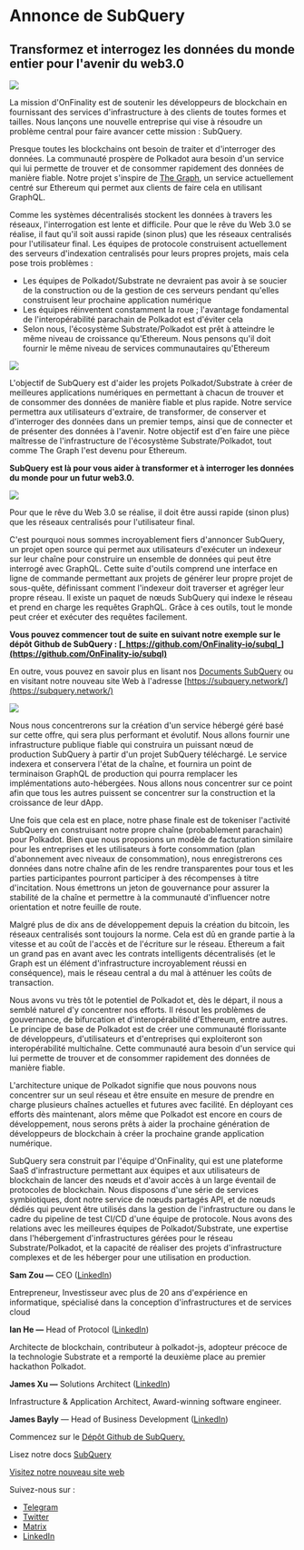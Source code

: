 # Annonce de SubQuery

## Transformez et interrogez les données du monde entier pour l'avenir du web3.0

![](https://miro.medium.com/max/1400/1*J5u22qNxndcuCrFJ1mfGqg.png)

La mission d'OnFinality est de soutenir les développeurs de blockchain en fournissant des services d'infrastructure à des clients de toutes formes et tailles. Nous lançons une nouvelle entreprise qui vise à résoudre un problème central pour faire avancer cette mission : SubQuery.

Presque toutes les blockchains ont besoin de traiter et d'interroger des données. La communauté prospère de Polkadot aura besoin d'un service qui lui permette de trouver et de consommer rapidement des données de manière fiable. Notre projet s'inspire de [The Graph](https://thegraph.com/), un service actuellement centré sur Ethereum qui permet aux clients de faire cela en utilisant GraphQL.

Comme les systèmes décentralisés stockent les données à travers les réseaux, l'interrogation est lente et difficile. Pour que le rêve du Web 3.0 se réalise, il faut qu'il soit aussi rapide (sinon plus) que les réseaux centralisés pour l'utilisateur final. Les équipes de protocole construisent actuellement des serveurs d'indexation centralisés pour leurs propres projets, mais cela pose trois problèmes :

- Les équipes de Polkadot/Substrate ne devraient pas avoir à se soucier de la construction ou de la gestion de ces serveurs pendant qu'elles construisent leur prochaine application numérique
- Les équipes réinventent constamment la roue ; l'avantage fondamental de l'interopérabilité parachain de Polkadot est d'éviter cela
- Selon nous, l'écosystème Substrate/Polkadot est prêt à atteindre le même niveau de croissance qu'Ethereum. Nous pensons qu'il doit fournir le même niveau de services communautaires qu'Ethereum

![](https://miro.medium.com/max/1400/1*l4b4BXWkczVDaHyv30lLQQ.png)

L'objectif de SubQuery est d'aider les projets Polkadot/Substrate à créer de meilleures applications numériques en permettant à chacun de trouver et de consommer des données de manière fiable et plus rapide. Notre service permettra aux utilisateurs d'extraire, de transformer, de conserver et d'interroger des données dans un premier temps, ainsi que de connecter et de présenter des données à l'avenir. Notre objectif est d'en faire une pièce maîtresse de l'infrastructure de l'écosystème Substrate/Polkadot, tout comme The Graph l'est devenu pour Ethereum.

**SubQuery est là pour vous aider à transformer et à interroger les données du monde pour un futur web3.0.**

![](https://miro.medium.com/max/1000/1*IHstJG-hBwQzicLdWkGR5w.png)

Pour que le rêve du Web 3.0 se réalise, il doit être aussi rapide (sinon plus) que les réseaux centralisés pour l'utilisateur final.

C'est pourquoi nous sommes incroyablement fiers d'annoncer SubQuery, un projet open source qui permet aux utilisateurs d'exécuter un indexeur sur leur chaîne pour construire un ensemble de données qui peut être interrogé avec GraphQL. Cette suite d'outils comprend une interface en ligne de commande permettant aux projets de générer leur propre projet de sous-quête, définissant comment l'indexeur doit traverser et agréger leur propre réseau. Il existe un paquet de nœuds SubQuery qui indexe le réseau et prend en charge les requêtes GraphQL. Grâce à ces outils, tout le monde peut créer et exécuter des requêtes facilement.

**Vous pouvez commencer tout de suite en suivant notre exemple sur le dépôt Github de SubQuery : [_https://github.com/OnFinality-io/subql_](https://github.com/OnFinality-io/subql)**

En outre, vous pouvez en savoir plus en lisant nos [Documents SubQuery](https://doc.subquery.network/) ou en visitant notre nouveau site Web à l'adresse [https://subquery.network/](https://subquery.network/)

![](https://miro.medium.com/max/1000/1*3oA1Hvns1vrImTsmowO_Jw.png)

Nous nous concentrerons sur la création d'un service hébergé géré basé sur cette offre, qui sera plus performant et évolutif. Nous allons fournir une infrastructure publique fiable qui construira un puissant nœud de production SubQuery à partir d'un projet SubQuery téléchargé. Le service indexera et conservera l'état de la chaîne, et fournira un point de terminaison GraphQL de production qui pourra remplacer les implémentations auto-hébergées. Nous allons nous concentrer sur ce point afin que tous les autres puissent se concentrer sur la construction et la croissance de leur dApp.

Une fois que cela est en place, notre phase finale est de tokeniser l'activité SubQuery en construisant notre propre chaîne (probablement parachain) pour Polkadot. Bien que nous proposions un modèle de facturation similaire pour les entreprises et les utilisateurs à forte consommation (plan d'abonnement avec niveaux de consommation), nous enregistrerons ces données dans notre chaîne afin de les rendre transparentes pour tous et les parties participantes pourront participer à des récompenses à titre d'incitation. Nous émettrons un jeton de gouvernance pour assurer la stabilité de la chaîne et permettre à la communauté d'influencer notre orientation et notre feuille de route.

Malgré plus de dix ans de développement depuis la création du bitcoin, les réseaux centralisés sont toujours la norme. Cela est dû en grande partie à la vitesse et au coût de l'accès et de l'écriture sur le réseau. Ethereum a fait un grand pas en avant avec les contrats intelligents décentralisés (et le Graph est un élément d'infrastructure incroyablement réussi en conséquence), mais le réseau central a du mal à atténuer les coûts de transaction.

Nous avons vu très tôt le potentiel de Polkadot et, dès le départ, il nous a semblé naturel d'y concentrer nos efforts. Il résout les problèmes de gouvernance, de bifurcation et d'interopérabilité d'Ethereum, entre autres. Le principe de base de Polkadot est de créer une communauté florissante de développeurs, d'utilisateurs et d'entreprises qui exploiteront son interopérabilité multichaîne. Cette communauté aura besoin d'un service qui lui permette de trouver et de consommer rapidement des données de manière fiable.

L'architecture unique de Polkadot signifie que nous pouvons nous concentrer sur un seul réseau et être ensuite en mesure de prendre en charge plusieurs chaînes actuelles et futures avec facilité. En déployant ces efforts dès maintenant, alors même que Polkadot est encore en cours de développement, nous serons prêts à aider la prochaine génération de développeurs de blockchain à créer la prochaine grande application numérique.

SubQuery sera construit par l'équipe d'OnFinality, qui est une plateforme SaaS d'infrastructure permettant aux équipes et aux utilisateurs de blockchain de lancer des nœuds et d'avoir accès à un large éventail de protocoles de blockchain. Nous disposons d'une série de services symbiotiques, dont notre service de nœuds partagés API, et de nœuds dédiés qui peuvent être utilisés dans la gestion de l'infrastructure ou dans le cadre du pipeline de test CI/CD d'une équipe de protocole. Nous avons des relations avec les meilleures équipes de Polkadot/Substrate, une expertise dans l'hébergement d'infrastructures gérées pour le réseau Substrate/Polkadot, et la capacité de réaliser des projets d'infrastructure complexes et de les héberger pour une utilisation en production.

**Sam Zou —** CEO ([LinkedIn](https://www.linkedin.com/in/sam-zou-5b8169a/))

Entrepreneur, Investisseur avec plus de 20 ans d'expérience en informatique, spécialisé dans la conception d'infrastructures et de services cloud

**Ian He —** Head of Protocol ([LinkedIn](https://www.linkedin.com/in/yin-he-7a266345/))

Architecte de blockchain, contributeur à polkadot-js, adopteur précoce de la technologie Substrate et a remporté la deuxième place au premier hackathon Polkadot.

**James Xu —** Solutions Architect ([LinkedIn](https://www.linkedin.com/in/zhexu/))

Infrastructure & Application Architect, Award-winning software engineer.

**James Bayly** — Head of Business Development ([LinkedIn](https://www.linkedin.com/in/james-bayly/))

Commencez sur le [Dépôt Github de SubQuery.](https://github.com/OnFinality-io/subql)

Lisez notre docs [SubQuery](https://doc.subquery.network/)

[Visitez notre nouveau site web](https://subquery.network/)

Suivez-nous sur :

- [Telegram](https://t.me/subquerynetwork)
- [Twitter](https://twitter.com/subquerynetwork)
- [Matrix](https://matrix.to/#/%23subquery:matrix.org)
- [LinkedIn](https://www.linkedin.com/company/subquery)
